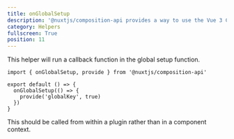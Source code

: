 ```yaml
---
title: onGlobalSetup
description: '@nuxtjs/composition-api provides a way to use the Vue 3 Composition API with Nuxt-specific features.'
category: Helpers
fullscreen: True
position: 11
---
```


This helper will run a callback function in the global setup function.
 
```ts[~/plugins/myPlugin.js]
import { onGlobalSetup, provide } from '@nuxtjs/composition-api'

export default () => {
  onGlobalSetup(() => {
    provide('globalKey', true)
  })
}
```

<alert>
This should be called from within a plugin rather than in a component context.
</alert>
